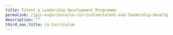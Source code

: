 ```yaml
---
title: Talent & Leadership Development Programme
permalink: /jpjc-experience/co-curriculum/talent-and-leadership-development-programme/arts-and-aesthetics/
description: ""
third_nav_title: Co Curriculum
---
```


